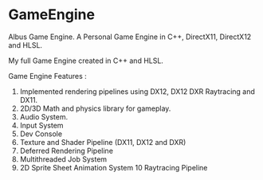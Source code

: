 # GameEngine
Albus Game Engine. A Personal Game Engine in C++, DirectX11, DirectX12 and HLSL.

My full Game Engine created in C++ and HLSL. 

Game Engine Features : 
1. Implemented rendering pipelines using DX12, DX12 DXR Raytracing and DX11.
2. 2D/3D Math and physics library for gameplay.
3. Audio System.
4. Input System
5. Dev Console
6. Texture and Shader Pipeline (DX11, DX12 and DXR)
7. Deferred Rendering Pipeline
8. Multithreaded Job System
9. 2D Sprite Sheet Animation System
10 Raytracing Pipeline

